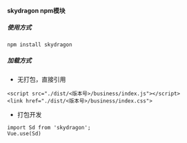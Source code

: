 #### skydragon npm模块

##### 使用方式

```
npm install skydragon
```

##### 加载方式

- 无打包，直接引用

```
<script src="./dist/<版本号>/business/index.js"></script>
<link href="./dist/<版本号>/business/index.css">
```

- 打包开发

```
import Sd from 'skydragon';
Vue.use(Sd)
```